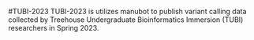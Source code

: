 #TUBI-2023
TUBI-2023 is utilizes manubot to publish variant calling data collected by Treehouse Undergraduate Bioinformatics Immersion (TUBI) researchers in Spring 2023. 
